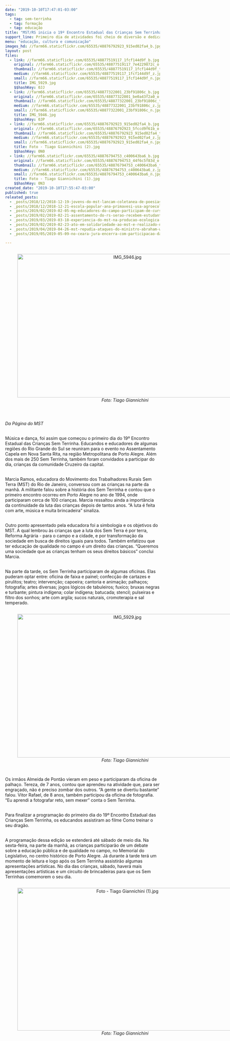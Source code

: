 ```yaml
---
date: "2019-10-10T17:47:01-03:00"
tags:
  - tag: sem-terrinha
  - tag: formação
  - tag: educação
title: "MST/RS inicia o 19º Encontro Estadual das Crianças Sem Terrinha\n"
support_line: Primeiro dia de atividades foi cheio de diversão e dedicado a cerca de 250 educandos
menu: "educação, cultura e comunicação"
images_hd: //farm66.staticflickr.com/65535/48876792923_915ed02fa4_b.jpg
layout: post
files:
  - link: //farm66.staticflickr.com/65535/48877519117_1fcf144d9f_b.jpg
    original: //farm66.staticflickr.com/65535/48877519117_7e4229872c_o.jpg
    thumbnail: //farm66.staticflickr.com/65535/48877519117_1fcf144d9f_t.jpg
    medium: //farm66.staticflickr.com/65535/48877519117_1fcf144d9f_z.jpg
    small: //farm66.staticflickr.com/65535/48877519117_1fcf144d9f_n.jpg
    title: IMG_5929.jpg
    $$hashKey: 0JJ
  - link: //farm66.staticflickr.com/65535/48877322001_23bf91806c_b.jpg
    original: //farm66.staticflickr.com/65535/48877322001_be0a43f2a0_o.jpg
    thumbnail: //farm66.staticflickr.com/65535/48877322001_23bf91806c_t.jpg
    medium: //farm66.staticflickr.com/65535/48877322001_23bf91806c_z.jpg
    small: //farm66.staticflickr.com/65535/48877322001_23bf91806c_n.jpg
    title: IMG_5946.jpg
    $$hashKey: 0JP
  - link: //farm66.staticflickr.com/65535/48876792923_915ed02fa4_b.jpg
    original: //farm66.staticflickr.com/65535/48876792923_5fccd9f61b_o.jpg
    thumbnail: //farm66.staticflickr.com/65535/48876792923_915ed02fa4_t.jpg
    medium: //farm66.staticflickr.com/65535/48876792923_915ed02fa4_z.jpg
    small: //farm66.staticflickr.com/65535/48876792923_915ed02fa4_n.jpg
    title: Foto - Tiago Giannichini (2).jpg
    $$hashKey: 0N0
  - link: //farm66.staticflickr.com/65535/48876794753_c400643ba6_b.jpg
    original: //farm66.staticflickr.com/65535/48876794753_44f6c5f83d_o.jpg
    thumbnail: //farm66.staticflickr.com/65535/48876794753_c400643ba6_t.jpg
    medium: //farm66.staticflickr.com/65535/48876794753_c400643ba6_z.jpg
    small: //farm66.staticflickr.com/65535/48876794753_c400643ba6_n.jpg
    title: Foto - Tiago Giannichini (1).jpg
    $$hashKey: 0N3
created_date: "2019-10-10T17:55:47-03:00"
published: true
releated_posts:
  - _posts/2018/12/2018-12-19-jovens-do-mst-lancam-coletanea-de-poesias-no-27o-encontro-estadual-em-alagoas.md
  - _posts/2018/12/2018-12-21-escola-popular-ana-primavesi-usa-agroecologia-para-capacitar-as-familias-do-vale-do-paraiba.md
  - _posts/2019/02/2019-02-05-mg-educadores-do-campo-participam-de-curso-de-formacao-em-sao-joaquim-de-bicas.md
  - _posts/2019/02/2019-02-21-assentamento-do-rs-serao-recebem-estudantes-universitarios-para-o-eiv.md
  - _posts/2019/03/2019-03-18-experiencia-do-mst-na-producao-ecologica-de-arroz-vira-livro.md
  - _posts/2019/02/2019-02-23-ato-em-solidariedade-ao-mst-e-realizado-na-camara-de-sao-paulo.md
  - _posts/2019/04/2019-04-26-mst-repudia-ataques-do-ministro-abraham-weintraub-contra-a-educacao-do-campo.md
  - _posts/2019/05/2019-05-09-no-ceara-jura-encerra-com-participacao-das-criancas-sem-terra.md

---
```

<div style="text-align:center">
<figure class="image" style="display:inline-block"><img alt="IMG_5946.jpg" height="467" src="//farm66.staticflickr.com/65535/48877322001_23bf91806c_b.jpg" width="700" />
<figcaption><em>Foto: Tiago Giannichini</em></figcaption>
</figure>
</div>

<p>&nbsp;</p>

<p><em>Da P&aacute;gina do MST&nbsp;</em></p>

<p><br />
M&uacute;sica e dan&ccedil;a, foi assim que come&ccedil;ou o primeiro dia do 19&ordm; Encontro Estadual das Crian&ccedil;as Sem Terrinha. Educandos e educadores de algumas regi&otilde;es do Rio Grande do Sul se reuniram para o evento no Assentamento Capela em Nova Santa Rita, na regi&atilde;o Metropolitana de Porto Alegre. Al&eacute;m dos mais de 250 Sem Terrinha, tamb&eacute;m foram convidados a participar do dia, crian&ccedil;as da comunidade Cruzeiro da capital.</p>

<p><br />
Marcia Ramos, educadora do Movimento dos Trabalhadores Rurais Sem Terra (MST) do Rio de Janeiro, conversou com as crian&ccedil;as na parte da manh&atilde;. A militante falou sobre a hist&oacute;ria dos Sem Terrinha e contou que o primeiro encontro ocorreu em Porto Alegre no ano de 1994, onde participaram cerca de 100 crian&ccedil;as. Marcia ressaltou ainda a import&acirc;ncia da continuidade da luta das crian&ccedil;as depois de tantos anos. &ldquo;A luta &eacute; feita com arte, m&uacute;sica e muita brincadeira&rdquo; sinaliza.</p>

<p><br />
Outro ponto apresentado pela educadora foi a simbologia e os objetivos do MST. A qual lembrou &agrave;s crian&ccedil;as que a luta dos Sem Terra &eacute; por terra, Reforma Agr&aacute;ria - para o campo e a cidade, e por transforma&ccedil;&atilde;o da sociedade em busca de direitos iguais para todos. Tamb&eacute;m enfatizou que ter educa&ccedil;&atilde;o de qualidade no campo &eacute; um direito das crian&ccedil;as. &ldquo;Queremos uma sociedade que as crian&ccedil;as tenham os seus direitos b&aacute;sicos&rdquo; conclui Marcia.</p>

<p><br />
Na parte da tarde, os Sem Terrinha participaram de algumas oficinas. Elas puderam optar entre: oficina de faixa e painel; confec&ccedil;&atilde;o de cartazes e pirulitos; teatro; interven&ccedil;&atilde;o; capoeira; cantoria e anima&ccedil;&atilde;o; palha&ccedil;os; fotografia; artes diversas; jogos l&oacute;gicos de tabuleiros; fuxico; bruxas negras e turbante; pintura ind&iacute;gena; colar ind&iacute;gena; batucada; stencil; pulseiras e filtro dos sonhos; arte com argila; sucos naturais, cromoterapia e sal temperado.</p>

<div style="text-align:center">
<figure class="image" style="display:inline-block"><img alt="IMG_5929.jpg" height="467" src="//farm66.staticflickr.com/65535/48877519117_1fcf144d9f_b.jpg" width="700" />
<figcaption><em>Foto: Tiago Giannichini</em></figcaption>
</figure>
</div>

<p><br />
Os irm&atilde;os Almeida de Pont&atilde;o vieram em peso e participaram da oficina de palha&ccedil;o. Tereza, de 7 anos, contou que aprendeu na atividade que, para ser engra&ccedil;ado, n&atilde;o &eacute; preciso zombar dos outros. &ldquo;A gente se divertiu bastante&rdquo; falou. Vitor Rafael, de 8 anos, tamb&eacute;m participou da oficina de fotografia. &ldquo;Eu aprendi a fotografar reto, sem mexer&rdquo; conta o Sem Terrinha.</p>

<p><br />
Para finalizar a programa&ccedil;&atilde;o do primeiro dia do 19&ordm; Encontro Estadual das Crian&ccedil;as Sem Terrinha, os educandos assistiram ao filme Como treinar o seu drag&atilde;o. &nbsp;</p>

<p><br />
A programa&ccedil;&atilde;o dessa edi&ccedil;&atilde;o se estender&aacute; at&eacute; s&aacute;bado de meio dia. Na sexta-feira, na parte da manh&atilde;, as crian&ccedil;as participar&atilde;o de um debate sobre a educa&ccedil;&atilde;o p&uacute;blica e de qualidade no campo, no Memorial do Legislativo, no centro hist&oacute;rico de Porto Alegre. J&aacute; durante &agrave; tarde ter&aacute; um momento de leitura e logo ap&oacute;s os Sem Terrinha assistir&atilde;o algumas apresenta&ccedil;&otilde;es art&iacute;sticas. No dia das crian&ccedil;as, s&aacute;bado, haver&aacute; mais apresenta&ccedil;&otilde;es art&iacute;sticas e um circuito de brincadeiras para que os Sem Terrinhas comemorem o seu dia.</p>

<div style="text-align:center">
<figure class="image" style="display:inline-block"><img alt="Foto - Tiago Giannichini (1).jpg" height="464" src="//farm66.staticflickr.com/65535/48876794753_c400643ba6_b.jpg" width="700" />
<figcaption><em>Foto: Tiago Giannichini</em></figcaption>
</figure>
</div>

<p>&nbsp;</p>

